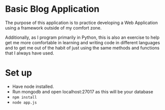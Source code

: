 # Basic Blog Application
The purpose of this application is to practice developing a Web Application using a framework outside of my comfort zone.

Additionally, as I program primarily in Python, this is also an exercise to help get me more comfortable in learning and writing code in different languages and to get me out of the habit of just using the same methods and functions that I always have used.

# Set up
- Have node installed.
- Run mongodb and open localhost:27017 as this will be your database
- `npm install`
- `node app.js`